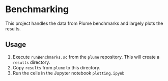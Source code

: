 # Benchmarking

This project handles the data from Plume benchmarks and largely plots the results.

## Usage

1. Execute `runBenchmarks.sc` from the `plume` repository. This will create a `results` directory.
2. Copy `results` from `plume` to this directory.
3. Run the cells in the Jupyter notebook `plotting.ipynb`

